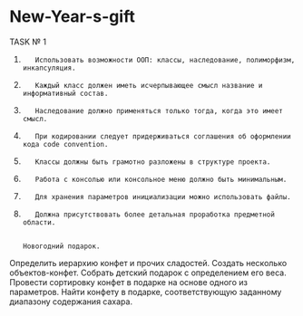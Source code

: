 # New-Year-s-gift

TASK № 1
1.        Использовать возможности ООП: классы, наследование, полиморфизм, инкапсуляция.
2.        Каждый класс должен иметь исчерпывающее смысл название и информативный состав.
3.        Наследование должно применяться только тогда, когда это имеет смысл.
4.        При кодировании следует придерживаться соглашения об оформлении кода code convention.
5.        Классы должны быть грамотно разложены в структуре проекта.
6.        Работа с консолью или консольное меню должно быть минимальным.
7.        Для хранения параметров инициализации можно использовать файлы.
8.        Должна присутствовать более детальная проработка предметной области.

 
       Новогодний подарок. 
 Определить иерархию конфет и прочих сладостей.
 Создать несколько объектов-конфет. 
 Собрать детский подарок с определением его веса. 
 Провести сортировку конфет в подарке на основе одного из параметров. 
 Найти конфету в подарке, соответствующую заданному диапазону содержания сахара.

